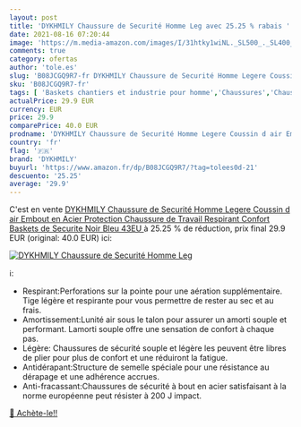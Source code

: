 ```yaml
---
layout: post
title: 'DYKHMILY Chaussure de Securité Homme Leg avec 25.25 % rabais '
date: 2021-08-16 07:20:44
image: 'https://m.media-amazon.com/images/I/31htky1wiNL._SL500_._SL400_.jpg'
comments: true
category: ofertas
author: 'tole.es'
slug: 'B08JCGQ9R7-fr DYKHMILY Chaussure de Securité Homme Legere Coussin d air...'
sku: 'B08JCGQ9R7-fr'
tags: [ 'Baskets chantiers et industrie pour homme','Chaussures','Chaussures chantiers et industrie pour homme','Chaussures de travail homme','Chaussures et Sacs','Chaussures homme','dykhmily', ]
actualPrice: 29.9 EUR
currency: EUR
price: 29.9
comparePrice: 40.0 EUR
prodname: 'DYKHMILY Chaussure de Securité Homme Legere Coussin d air Embout en Acier Protection Chaussure de Travail Respirant Confort Baskets de Securite Noir Bleu 43EU '
country: 'fr'
flag: '🇫🇷'
brand: 'DYKHMILY'
buyurl: 'https://www.amazon.fr/dp/B08JCGQ9R7/?tag=tolees0d-21'
descuento: '25.25'
average: '29.9'
---
```


C'est en vente [DYKHMILY Chaussure de Securité Homme Legere Coussin d air Embout en Acier Protection Chaussure de Travail Respirant Confort Baskets de Securite Noir Bleu 43EU ](https://www.amazon.fr/dp/B08JCGQ9R7/?tag=tolees0d-21)  à  25.25 % de réduction, prix final  29.9 EUR (original: 40.0 EUR) ici:

[![DYKHMILY Chaussure de Securité Homme Leg](https://m.media-amazon.com/images/I/31htky1wiNL._SL500_._SL400_.jpg)](https://www.amazon.fr/dp/B08JCGQ9R7/?tag=tolees0d-21)

ℹ️:

- Respirant:Perforations sur la pointe pour une aération supplémentaire. Tige légère et respirante pour vous permettre de rester au sec et au frais.
- Amortissement:Lunité air sous le talon pour assurer un amorti souple et performant. Lamorti souple offre une sensation de confort à chaque pas.
- Légère: Chaussures de sécurité souple et légère les peuvent être libres de plier pour plus de confort et une réduiront la fatigue.
- Antidérapant:Structure de semelle spéciale pour une résistance au dérapage et une adhérence accrues.
- Anti-fracassant:Chaussures de sécurité à bout en acier satisfaisant à la norme européenne peut résister à 200 J impact.

[🛒 Achète-le!!](https://www.amazon.fr/dp/B08JCGQ9R7/?tag=tolees0d-21)
